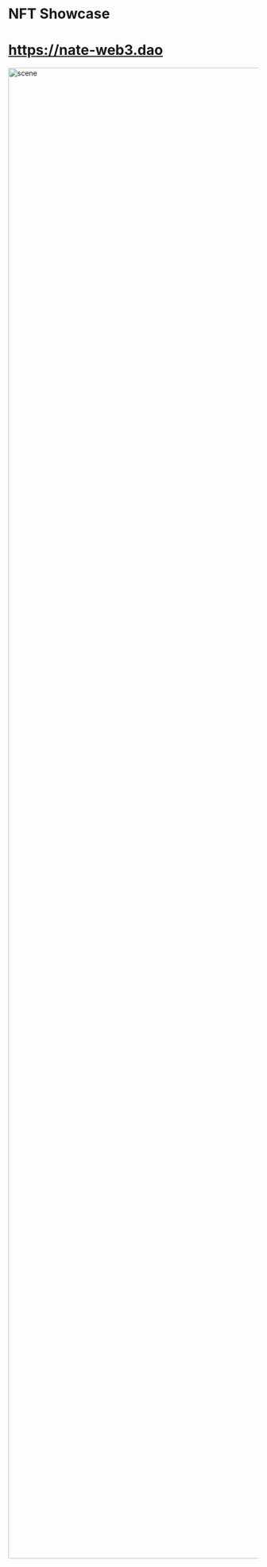 # NFT Showcase

# https://nate-web3.dao

<img width="3000" alt="scene" src="https://user-images.githubusercontent.com/74714313/165262224-b01389ba-f6de-436d-b3c0-38f2074c9f98.png">



